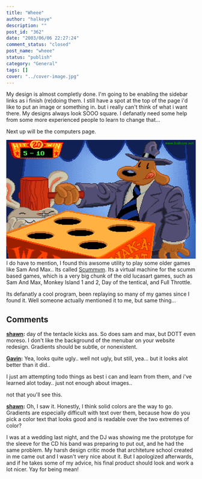 ```yaml
---
title: "Wheee"
author: "halkeye"
description: ""
post_id: "362"
date: "2003/06/06 22:27:24"
comment_status: "closed"
post_name: "wheee"
status: "publish"
category: "General"
tags: []
cover: "../cover-image.jpg"
---
```


My design is almost completly done. I'm going to be enabling the sidebar links as i finish (re)doing them. I still have a spot at the top of the page i'd like to put an image or something in. but i really can't think of what i want there. My designs always look SOOO square. I defanatly need some help from some more experienced people to learn to change that...

Next up will be the computers page.

![Sam And Max](clp41.png)I do have to mention, I found this awsome utility to play some older games like Sam And Max.. Its called [Scummvm](https://scummvm.sourceforge.net/). Its a virtual machine for the scumm based games, which is a very big chunk of the old lucasart games, such as Sam And Max, Monkey Island 1 and 2, Day of the tentical, and Full Throttle.

Its defanatly a cool program, been replaying so many of my games since I found it. Well someone actually mentioned it to me, but same thing...

## Comments

**[shawn](#27 "2003-06-06 23:48:01"):** day of the tentacle kicks ass. So does sam and max, but DOTT even moreso. I don't like the background of the menubar on your website redesign. Gradients should be subtle, or nonexistent.

**[Gavin](#28 "2003-06-07 00:11:25"):** Yea, looks quite ugly.. well not ugly, but still, yea... but it looks alot better than it did..

I just am attempting todo things as best i can and learn from them, and i've learned alot today.. just not enough about images..

not that you'll see this.

**[shawn](#29 "2003-06-07 08:21:38"):** Oh, I saw it. Honestly, I think solid colors are the way to go. Gradients are especially difficult with text over them, because how do you pick a color text that looks good and is readable over the two extremes of color?

I was at a wedding last night, and the DJ was showing me the prototype for the sleeve for the CD his band was preparing to put out, and he had the same problem. My harsh design critic mode that architeture school created in me came out and I wasn't very nice about it. But I apologized afterwards, and if he takes some of my advice, his final product should look and work a lot nicer. Yay for being mean!

